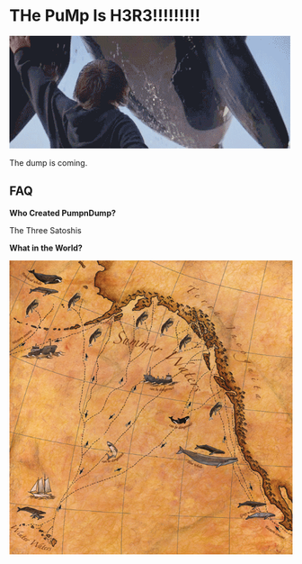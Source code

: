 

# THe PuMp Is H3R3!!!!!!!!!

![Free willy](willy.gif)

The dump is coming.

## FAQ 

**Who Created PumpnDump?**

The Three Satoshis

**What in the World?** 

![Whale Map](whale-map.jpg)
